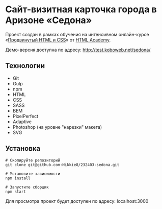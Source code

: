 # Сайт-визитная карточка города в Аризоне «Седона»

Проект создан в рамках обучения на интенсивном онлайн-курсе 
«[Продвинутый HTML и CSS](https://htmlacademy.ru/intensive/adaptive)» от [HTML Academy](https://htmlacademy.ru).

Демо-версия доступна по адресу: http://test.koboweb.net/sedona/

## Технологии

- Git
- Gulp
- npm
- HTML
- CSS
- SASS
- BEM
- PixelPerfect
- Adaptive
- Photoshop (на уровне "нарезки" макета)
- SVG

## Установка

```
# Скопируйте репозиторий
git clone git@github.com:Nikkie8/232403-sedona.git

# Установите зависимости
npm install

# Запустите сборщик
npm start
```

Для просмотра проект будет доступен по адресу: localhost:3000
